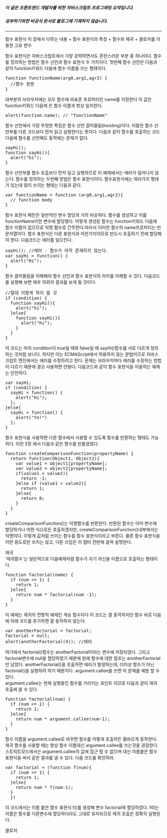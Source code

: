 ##### 이 글은 프론트엔드 개발자를 위한 자바스크립트 프로그래밍 요약입니다.
##### 공부하기위한 비공식 문서로 블로그에 기재하지 않습니다.
<hr>
함수 표현식
이 장에서 다루는 내용
+ 함수 표현식의 특징
+ 함수와 재귀
+ 클로저를 이용한 고유 변수  

함수 표현식은 자바스크립트에서 가장 강력하면서도 혼란스러운 부분 중 하나이다. 함수를 정의하는 방법은 함수 선언과 함수 표현식 두 가지이다. 첫번째 함수 선언은 다음과 같이 function키워드 다음에 함수 이름을 쓰는 형태이다.  
<pre>
function functionName(arg0,arg1,agr2) {
  //함수 본문
}
</pre>
대부분의 브라우저에는 모두 함수에 비표준 프로퍼티인 name를 지원한다 이 값은 function키워드 다음에 쓴 함수 이름과 항상 일치한다.  
<pre>
alert(function.name); // "functionName"
</pre>
함수 선언에서 가장 뚜렷한 특징은 함수 선언 끌어올림(hoisting)이다. 이말은 함수 선언부를 다른 코드보다 먼저 읽고 실행한다는 뜻이다. 다음과 같이 함수를 호출하는 코드 다음에 함수를 선언해도 동작에는 문제가 없다.  
<pre>
sayHi();
function sayHi(){
  alert("hi");
}
</pre>
함수 선언부를 함수 호출보다 먼저 일고 실행하므로 이 예제에서는 에러가 일어나지 않는다. 함수를 정의하는 두번째 방법은 함수 표현식이다. 함수표현식에는 여러가지 형태가 있는데 많이 쓰이는 형태는 다음과 같다.  
<pre>
var functionName = function (arg0,arg1,agr2){
  // function body
}
</pre>
함수 표현식 패턴은 일반적인 변수 할당과 거의 비슷하다. 함수를 생성하고 이를 functionName이란 변수에 할당했다. 이렇게 생성된 함수는 function키워드 다음에 함수 이름이 없으므로 익명 함수로 간주한다.따라서 이러한 함수의 name프로퍼티는 빈 문자열이다. 함수 표현식은 다른 표현식과 마찬가지이므로 반드시 호출하기 전에 할당해야 한다. 다음코드는 에러를 일으킨다.  
<pre>
sayHi(); //에러 - 함수가 아직 존재하지 않는다.
var sayHi = function() {
  alert("Hi");
}
</pre>
함수 끌어올림을 이해해야 함수 선언과 함수 표현식의 차이를 이해할 수 있다. 다음코드를 실행해 보면 매우 의외의 결과를 보게 될 것이다.  
<pre>
//절대 이렇게 하지 말 것
if (condition) {
  function sayHi(){
    alert("hi");
  }else{
    function sayHi(){
      alert("hi");
    }
  }
}
</pre>
이 코드는 마치 condition이 true일 때와 false일 때 sayHi()함수를 서로 다르게 정의하는 것처럼 보니다. 하지만 이는 ECMAScript에서 허용하지 않는 문법이므로 자바스크립트 엔진에서는 에러를 수정하려고 한다. 문제는 브라우저마다 에러를 수정하는 방법이 다르기 때문에 결코 사용하면 안됀다. 다음코드와 같이 함수 표현식을 이용하는 예제는 안전하다.  
<pre>
var sayHi;
if (condition) {
  sayHi = function() {
    alert("Hi");
  };
}else{
  sayHi = function() {
    alert("Yo!")
  };
}
</pre>
함수 표현식을 사용하면 다른 함수에서 사용할 수 있도록 함수를 반환하는 형태도 가능하다. 이전 5장 에서 다음과 같은 함수를 만들었었다.  
<pre>
function createComparisonFunction(propertyName) {
  return function(Object1, Object2){
    var value1 = object1[propertyName];
    var value2 = object2[propertyName];
    if(value1 < value2){
      return -1;
    }else if (value1 > value2){
      return 1;
    }else{
      return 0;
    }
  }
}
</pre>
createComparisonFunction()는 익명함수를 반환한다. 반환된 함수는 아마 변수에 할당하거나 어떤 식으로든 호출하겠지만, createComparisonFunction()내부에서는 익명이다. 이렇게 값처럼 쓰이는 함수를 함수 표현식이라고 부른다. 물론 함수 표현식을 이런 용도로만 쓰지는 않고, 다른 쓰임은 이 챕터 전반에 걸쳐 설명한다.  

재귀  
'재귀함수'는 일반적으로 다음예제처럼 함수가 자기 자신을 이름으로 호출하는 형태이다.  
<pre>
function factorial(name) {
  if (num <= 1) {
    return 1;
  }else{
    return num * factorial(num -1);
  }
}
</pre>
이 예제는 재귀의 전형적 예제인 계승 함수이다 이 코드는 잘 동작하지만 함수 바로 다음에 아래 코드를 추가하면 잘 동작하지 않는다.  
<pre>
var anotherFactorial = factorial;
factorial = null;
alert(anotherFactorial(4)); //에러
</pre>
여기에서 factorial()함수는 anotherFactorial이라는 변수에 저장되었다. 그리고 factorial변수에 null을 할당하였기 때문에 원래 함수에 대한 참조는 anotherFactorial만 남았다. anotherFactorial()을 호출하면 에러가 발생하는데, 더이상 함수가 아닌 factorial()을 실행하려 하기 때문이다. argument.callee를 쓰면 이 문제를 예방 할 수 있다.   
argument.callee는 현재 실행중인 함수를 가리키는 포인트 이므로 다음과 같이 재귀 호출에 쓸 수 있다.  
<pre>
function factorial(num) {
  if (num <= 1) {
    return 1;
  }else{
    return num * argument.callee(num-1);
  }
}
</pre>
함수 이름을 argument.callee로 바꾸면 함수를 어떻게 호출하든 올바르게 동작한다. 재귀 함수를 사용할 때는 항상 함수 이름대신 argument.callee를 쓰는것을 권장한다.  
스트릭트모드에서는 argument.callee의 값에 접근 할 수 없으며 대신 이름붙은 함수 표현식을 써서 같은 결과를 낼 수 있다. 다음 코드를 확인하라.  
<pre>
var factorial = (function f(num){
  if (num <= 1) {
    return 1;
  }else{
    return num * f(num-1);
  }
  })
</pre>
이 코드에서는 이름 붙은 함수 표현식 f()를 생성해 변수 factorial에 할당하였다. f라는 이름은 함수를 다른변수에 할당하더라도 그대로 유지되므로 재귀 호출은 정확히 실행된다.  

클로저  
